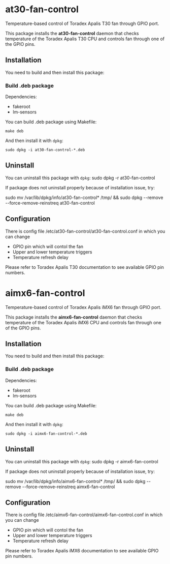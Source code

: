 # at30-fan-control
Temperature-based control of Toradex Apalis T30 fan through GPIO port.

This package installs the **at30-fan-control** daemon that checks temperature of the Toradex Apalis T30 CPU and controls fan through one of the GPIO pins.

## Installation

You need to build and then install this package:

### Build .deb package
Dependencies:
* fakeroot
* lm-sensors

You can build .deb package using Makefile:
```
make deb
```
And then install it with ```dpkg```:
```
sudo dpkg -i at30-fan-control-*.deb
```

## Uninstall
You can uninstall this package with ```dpkg```:
sudo dpkg -r at30-fan-control

If package does not uninstall properly because of installation issue, try:

sudo mv /var/lib/dpkg/info/at30-fan-control* /tmp/ && sudo dpkg --remove --force-remove-reinstreq at30-fan-control


## Configuration

There is config file /etc/at30-fan-control/at30-fan-control.conf in which you can change
* GPIO pin which will contol the fan
* Upper and lower temperature triggers
* Temperature refresh delay

Please refer to Toradex Apalis T30 documentation to see available GPIO pin numbers.







# aimx6-fan-control
Temperature-based control of Toradex Apalis iMX6 fan through GPIO port.

This package installs the **aimx6-fan-control** daemon that checks temperature of the Toradex Apalis iMX6 CPU and controls fan through one of the GPIO pins.

## Installation

You need to build and then install this package:

### Build .deb package
Dependencies:
* fakeroot
* lm-sensors

You can build .deb package using Makefile:
```
make deb
```
And then install it with ```dpkg```:
```
sudo dpkg -i aimx6-fan-control-*.deb
```

## Uninstall
You can uninstall this package with ```dpkg```:
sudo dpkg -r aimx6-fan-control

If package does not uninstall properly because of installation issue, try:

sudo mv /var/lib/dpkg/info/aimx6-fan-control* /tmp/ && sudo dpkg --remove --force-remove-reinstreq aimx6-fan-control


## Configuration

There is config file /etc/aimx6-fan-control/aimx6-fan-control.conf in which you can change
* GPIO pin which will contol the fan
* Upper and lower temperature triggers
* Temperature refresh delay

Please refer to Toradex Apalis iMX6 documentation to see available GPIO pin numbers.

